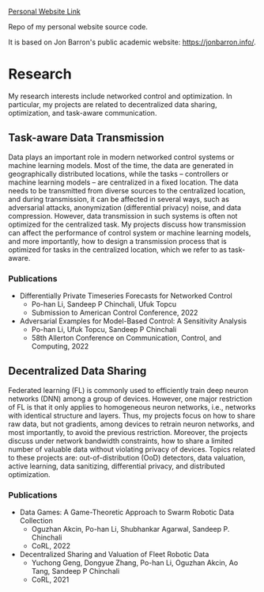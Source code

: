 [Personal Website Link](https://d31003.github.io/)

Repo of my personal website source code.

It is based on Jon Barron's public academic website: https://jonbarron.info/. 


# Research
My research interests include networked control and optimization. In particular, my projects are related to decentralized data sharing, optimization, and task-aware communication.

## Task-aware Data Transmission
Data plays an important role in modern networked control systems or machine learning models. Most of the time, the data are generated in geographically distributed locations, while the tasks – controllers or machine learning models – are centralized in a fixed location. The data needs to be transmitted from diverse sources to the centralized location, and during transmission, it can be affected in several ways, such as adversarial attacks, anonymization (differential privacy) noise, and data compression. However, data transmission in such systems is often not optimized for the centralized task. My projects discuss how transmission can affect the performance of control system or machine learning models, and more importantly, how to design a transmission process that is optimized for tasks in the centralized location, which we refer to as task-aware.
### Publications
* Differentially Private Timeseries Forecasts for Networked Control
    * Po-han Li, Sandeep P Chinchali, Ufuk Topcu
    * Submission to American Control Conference, 2022
* Adversarial Examples for Model-Based Control: A Sensitivity Analysis
    * Po-han Li, Ufuk Topcu, Sandeep P Chinchali
    * 58th Allerton Conference on Communication, Control, and Computing, 2022

## Decentralized Data Sharing
Federated learning (FL) is commonly used to efficiently train deep neuron networks (DNN) among a group of devices. However, one major restriction of FL is that it only applies to homogeneous neuron networks, i.e., networks with identical structure and layers. Thus, my projects focus on how to share raw data, but not gradients, among devices to retrain neuron networks, and most importantly, to avoid the previous restriction. Moreover, the projects discuss under network bandwidth constraints, how to share a limited number of valuable data without violating privacy of devices. Topics related to these projects are: out-of-distribution (OoD) detectors, data valuation, active learning, data sanitizing, differential privacy, and distributed optimization.
### Publications
* Data Games: A Game-Theoretic Approach to Swarm Robotic Data Collection
    * Oguzhan Akcin, Po-han Li, Shubhankar Agarwal, Sandeep P. Chinchali
    * CoRL, 2022
* Decentralized Sharing and Valuation of Fleet Robotic Data
    * Yuchong Geng, Dongyue Zhang, Po-han Li, Oguzhan Akcin, Ao Tang, Sandeep P Chinchali
    * CoRL, 2021